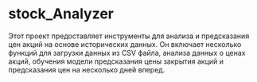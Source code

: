 # stock_Analyzer
Этот проект предоставляет инструменты для анализа и предсказания цен акций на основе исторических данных. Он включает несколько функций для загрузки данных из CSV файла, анализа данных о ценах акций, обучения модели предсказания цены закрытия акций и предсказания цен на несколько дней вперед.
